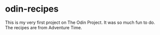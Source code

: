 # odin-recipes
This is my very first project on The Odin Project. It was so much fun to do. The recipes are from Adventure Time. 